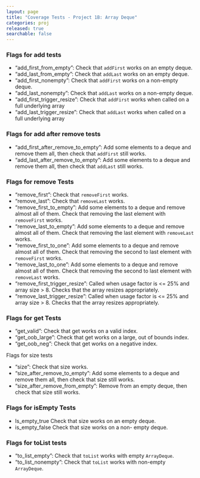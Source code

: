 ```yaml
---
layout: page
title: "Coverage Tests - Project 1B: Array Deque"
categories: proj
released: true
searchable: false
---
```


### Flags for add tests 
- “add_first_from_empty”: Check that `addFirst` works on an empty deque.
- “add_last_from_empty”: Check that `addLast` works on an empty deque.
- “add_first_nonempty”: Check that `addFirst` works on a non-empty deque.
- “add_last_nonempty”: Check that `addLast` works on a non-empty deque.
- “add_first_trigger_resize”: Check that `addFirst` works when called on a full underlying array
- “add_last_trigger_resize”: Check that `addLast` works when called on a full underlying array

### Flags for add after remove tests 
- “add_first_after_remove_to_empty”: Add some elements to a deque and remove them all, then check that `addFirst` still works.
- “add_last_after_remove_to_empty”: Add some elements to a deque and remove them all, then check that `addLast` still works.

### Flags for remove Tests
- “remove_first”: Check that `removeFirst` works.
- “remove_last”: Check that `removeLast` works.
- “remove_first_to_empty”: Add some elements to a deque and remove almost all of them. Check that removing the last element with `removeFirst` works.
- “remove_last_to_empty”: Add some elements to a deque and remove almost all of them. Check that removing the last element with `removeLast` works.
- “remove_first_to_one”: Add some elements to a deque and remove almost all of them. Check that removing the second to last element with `removeFirst` works.
- “remove_last_to_one”: Add some elements to a deque and remove almost all of them. Check that removing the second to last element with `removeLast` works.
- “remove_first_trigger_resize”: Called when usage factor is <= 25% and array size > 8. Checks that the array resizes appropriately. 
- “remove_last_trigger_resize”: Called when usage factor is <= 25% and array size > 8. Checks that the array resizes appropriately. 

### Flags for get Tests 
- “get_valid”: Check that get works on a valid index.
- “get_oob_large”: Check that get works on a large, out of bounds index.
- “get_oob_neg”: Check that get works on a negative index.

Flags for size tests 
- “size”: Check that size works.
- “size_after_remove_to_empty”: Add some elements to a deque and remove them all, then check that size still works.
- “size_after_remove_from_empty”: Remove from an empty deque, then check that size still works.

### Flags for isEmpty Tests 
- Is_empty_true		Check that size works on an empty deque.
- is_empty_false	Check that size works on a non- empty deque.


### Flags for toList tests 
- “to_list_empty”: Check that `toList` works with empty `ArrayDeque`.
- “to_list_nonempty”: Check that `toList` works with non-empty `ArrayDeque`.
